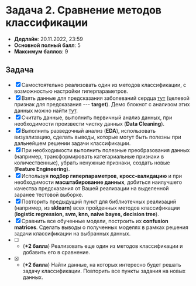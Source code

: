 # Задача 2. Сравнение методов классификации

* **Дедлайн**: 20.11.2022, 23:59
* **Основной полный балл**: 5
* **Максимум баллов**: 9

## Задача

- [x] Самостоятельно реализовать один из методов классификации, с возможностью настройки гиперпараметров.
- [x] Взять данные для предсказания заболеваний сердца [тут](https://github.com/rustam-azimov/ml-course/tree/main/data/heart_disease) (целевой признак для предсказания --- **target**). Демо блокнот с анализом этих данных можно найти [тут](https://github.com/rustam-azimov/ml-course/blob/main/practice/practice07_knn_nb/practice07_part02_classification_heart_disease_demo.ipynb).
- [x] Считать данные, выполнить первичный анализ данных, при необходимости произвести чистку данных (**Data Cleaning**).
- [x] Выполнить разведочный анализ (**EDA**), использовать визуализацию, сделать выводы, которые могут быть полезны при дальнейшем решении задачи классификации.
- [x] При необходимости выполнить полезные преобразования данных (например, трансформировать категариальные признаки в количественные), убрать ненужные признаки, создать новые (**Feature Engineering**).
- [x] Используя **подбор гиперпараметров**, **кросс-валидацию** и при необходимости **масштабирование данных**, добиться наилучшего качества предсказания от Вашей реализации на выделенной заранее тестовой выборке.
- [x] Повторить предыдущий пункт для библиотечных реализаций (например, из **sklearn**) всех пройденных методов классификации (**logistic regression, svm, knn, naive bayes, decision tree**).
- [x] Сравнить все обученные модели, построить их **confusion matrices**. Сделать выводы о полученных моделях в рамках решения задачи классификации на выбранных данных.
- [ ] * (**+2 балла**) Реализовать еще один из методов классификации и добавить его в сравнение.
- [x] * (**+2 балла**) Найти данные, на которых интересно будет решать задачу классификации. Повторить все пункты задания на новых данных.

